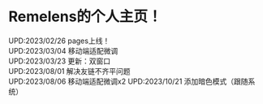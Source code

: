 # Remelens的个人主页！

UPD:2023/02/26 pages上线！  
UPD:2023/03/04 移动端适配微调  
UPD:2023/03/23 更新：双窗口  
UPD:2023/08/01 解决友链不齐平问题  
UPD:2023/08/06 移动端适配微调x2
UPD:2023/10/21 添加暗色模式（跟随系统）
